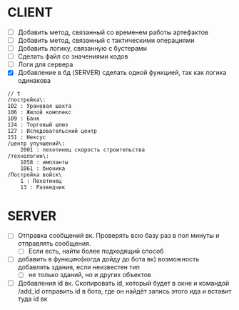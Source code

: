 # CLIENT
- [ ] Добавить метод, связанный со временем работы артефактов
- [ ] Добавить метод, связанный с тактическими операциями
- [ ] Добавить логику, связанную с бустерами
- [ ] Сделать файл со значениями кодов
- [ ] Логи для сервера
- [x] Добавление в бд (SERVER) сделать одной функцией, так как логика одинакова
```
// t
/постройка\:
102 : Урановая шахта
106 : Жилой комплекс
109 : Банк
124 : Торговый шлюз
127 : Иследовательский центр
151 : Нексус
/центр улучшений\:
	2001 : пехотинец скорость строительства
/технологии\: 
	1058 : импланты 
	1061 : бионика
/Постройка войск\
	1 : Пехотинец
	13 : Разведчик
```
# SERVER
- [ ] Отправка сообщений вк. Проверять всю базу раз в пол минуты и отправлять сообщения.
	- [ ] Если есть, найти более подходящий способ
- [ ] добавить в функцию(когда дойду до бота вк) возможность добавлять здания, если неизвестен тип
	- [ ] не только зданий, но и других объектов
- [ ] Добавления id вк. Скопировать id, который будет в окне и командой /add_id отправить id в бота, где он найдёт запись этого ида и вставит туда id вк
